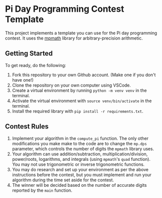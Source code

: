 # Pi Day Programming Contest Template
This project implements a template you can use for the Pi day programming contest. It uses the [mpmath](https://mpmath.org/) library for arbitrary-precision arithmetic.
## Getting Started
 To get ready, do the following:
1. Fork this repository to your own Github account. (Make one if you don't have one!)
2. Clone the repository on your own computer using VSCode.
3. Create a virtual environment by running `python -m venv venv` in the terminal.
4. Activate the virtual environment with `source venv/bin/activate` in the terminal.
5. Install the required library with `pip install -r requirements.txt`.
## Contest Rules
1. Implement your algorithm in the `compute_pi` function. The only other modifications you make make to the code are to change the `mp.dps` parameter, which controls the number of digits the `mpmath` library uses.
2. Your algorithm can use addition/subtraction, multiplication/division, power/roots, logarithms, and integrals (using `mpmath`'s `quad` function). You may not use trigonometric or inverse trigonometric functions.
3. You may do research and set up your environment as per the above instructions before the contest, but you must implement and run your algorithm during the time set aside for the contest.
4. The winner will be decided based on the number of accurate digits reported by the `main` function.

